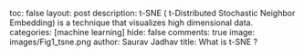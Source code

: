 toc: false
layout: post
description: t-SNE ( t-Distributed Stochastic Neighbor Embedding) is a technique that visualizes high dimensional data.
categories: [machine learning]
hide: false
comments: true
image: images/Fig1_tsne.png
author: Saurav Jadhav
title: What is t-SNE ? 
